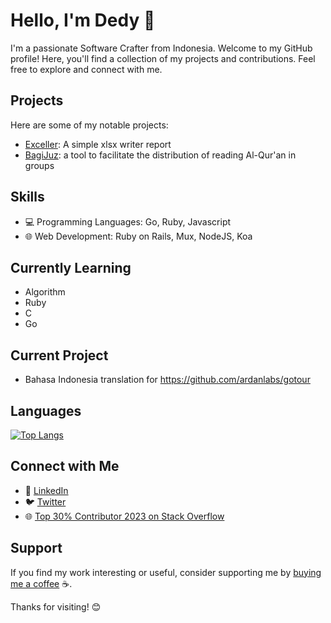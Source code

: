 # Hello, I'm Dedy 👋

I'm a passionate Software Crafter from Indonesia. Welcome to my GitHub profile! Here, you'll find a collection of my projects and contributions. Feel free to explore and connect with me.

## Projects

Here are some of my notable projects:

- [Exceller](https://github.com/walvisk/exceller): A simple xlsx writer report
- [BagiJuz](https://github.com/walvisk/bagijuz):  a tool to facilitate the distribution of reading Al-Qur'an in groups

## Skills

- 💻 Programming Languages: Go, Ruby, Javascript
- 🌐 Web Development: Ruby on Rails, Mux, NodeJS, Koa

## Currently Learning
- Algorithm
- Ruby
- C
- Go

## Current Project
- Bahasa Indonesia translation for https://github.com/ardanlabs/gotour

## Languages
[![Top Langs](https://github-readme-stats.vercel.app/api/top-langs/?username=walvisk)](https://github.com/walvisk/github-readme-stats)

## Connect with Me
- 💼 [LinkedIn](https://www.linkedin.com/in/dedy-puji-jayanto-209761107/)
- 🐦 [Twitter](https://twitter.com/pujidjayanto)
- 🌐 [Top 30% Contributor 2023 on Stack Overflow](https://stackoverflow.com/users/9446028/walvisk)
## Support

If you find my work interesting or useful, consider supporting me by [buying me a coffee](https://saweria.co/dedypuji) ☕️.

Thanks for visiting! 😊
